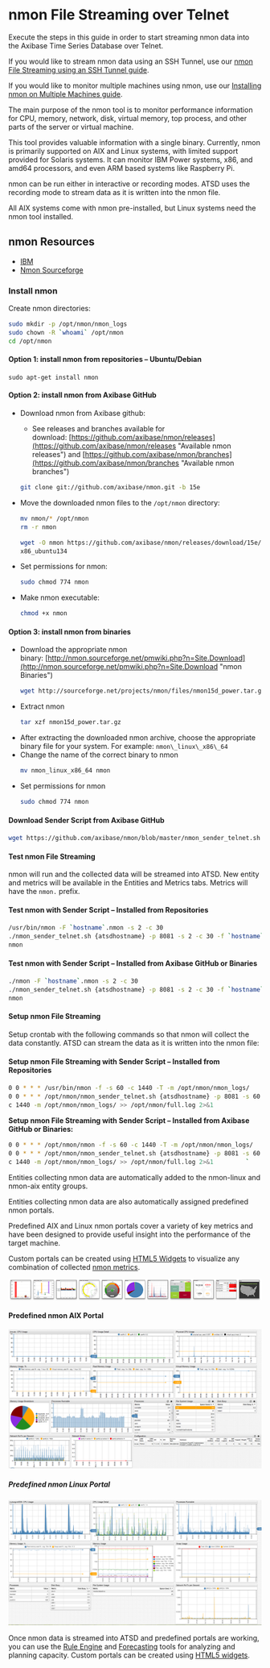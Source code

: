nmon File Streaming over Telnet
===============================

Execute the steps in this guide in order to start streaming nmon data into the Axibase Time Series Database over Telnet.

If you would like to stream nmon data using an SSH Tunnel, use our [nmon File Streaming using an SSH Tunnel guide](ssh-tunneling.md "nmon File Streaming using an SSH Tunnel").

If you would like to monitor multiple machines using nmon, use our [Installing nmon on Multiple Machines guide](deploy.md).

The main purpose of the nmon tool is to monitor performance information for CPU, memory, network, disk, virtual memory, top process, and other parts of the server or virtual machine.

This tool provides valuable information with a single binary. Currently, nmon is primarily supported on AIX and Linux systems, with limited support provided for Solaris systems. It can monitor IBM Power systems, x86, and amd64 processors, and even ARM based systems like Raspberry Pi.

nmon can be run either in interactive or recording modes. ATSD uses the recording mode to stream data as it is written into the nmon file.

All AIX systems come with nmon pre-installed, but Linux systems need the nmon tool installed.

## nmon Resources

- [IBM](https://www.ibm.com/developerworks/aix/library/au-analyze_aix/)
- [Nmon Sourceforge](http://nmon.sourceforge.net/pmwiki.php?n=Main.HomePage)

### Install nmon

Create nmon directories:

```sh
sudo mkdir -p /opt/nmon/nmon_logs                 
sudo chown -R `whoami` /opt/nmon                  
cd /opt/nmon                                      
```

#### Option 1: install nmon from repositories – Ubuntu/Debian

```
sudo apt-get install nmon                         
```

#### Option 2: install nmon from Axibase GitHub

 - Download nmon from Axibase github:
    - See releases and branches available for download: [https://github.com/axibase/nmon/releases](https://github.com/axibase/nmon/releases "Available nmon releases") and [https://github.com/axibase/nmon/branches](https://github.com/axibase/nmon/branches "Available nmon branches")
    ```sh
    git clone git://github.com/axibase/nmon.git -b 15e
    ```

- Move the downloaded nmon files to the `/opt/nmon` directory:
    ```sh
    mv nmon/* /opt/nmon                               
    rm -r nmon                                        
    ```
    ```sh
    wget -O nmon https://github.com/axibase/nmon/releases/download/15e/nmon_
    x86_ubuntu134                                     
    ```

- Set permissions for nmon:
    ```sh
    sudo chmod 774 nmon                               
    ```

- Make nmon executable:
    ```sh
    chmod +x nmon                                     
    ```

#### Option 3: install nmon from binaries

- Download the appropriate nmon binary: [http://nmon.sourceforge.net/pmwiki.php?n=Site.Download](http://nmon.sourceforge.net/pmwiki.php?n=Site.Download "nmon Binaries")
    ```sh
    wget http://sourceforge.net/projects/nmon/files/nmon15d_power.tar.gz     
    ```
- Extract nmon
    ```sh
    tar xzf nmon15d_power.tar.gz                      
    ```
- After extracting the downloaded nmon archive, choose the appropriate binary file for your system. For example: `nmon\_linux\_x86\_64`
- Change the name of the correct binary to nmon
    ```sh
    mv nmon_linux_x86_64 nmon                         
    ```
- Set permissions for nmon
    ```sh
    sudo chmod 774 nmon                               
    ```

#### Download Sender Script from Axibase GitHub

```sh
wget https://github.com/axibase/nmon/blob/master/nmon_sender_telnet.sh   
```

#### Test nmon File Streaming

nmon will run and the collected data will be streamed into ATSD. New entity and metrics will be available in the Entities and Metrics tabs. Metrics will have the `nmon.` prefix.

#### Test nmon with Sender Script – Installed from Repositories

```sh
/usr/bin/nmon -F `hostname`.nmon -s 2 -c 30       
./nmon_sender_telnet.sh {atsdhostname} -p 8081 -s 2 -c 30 -f `hostname`.
nmon                                              
```

#### Test nmon with Sender Script – Installed from Axibase GitHub or Binaries

```sh
./nmon -F `hostname`.nmon -s 2 -c 30              
./nmon_sender_telnet.sh {atsdhostname} -p 8081 -s 2 -c 30 -f `hostname`.
nmon
```                                              

#### Setup nmon File Streaming

Setup crontab with the following commands so that nmon will collect the data constantly. ATSD can stream the data as it is written into the nmon file:

#### Setup nmon File Streaming with Sender Script – Installed from Repositories

```sh
0 0 * * * /usr/bin/nmon -f -s 60 -c 1440 -T -m /opt/nmon/nmon_logs/      
0 0 * * * /opt/nmon/nmon_sender_telnet.sh {atsdhostname} -p 8081 -s 60 -
c 1440 -m /opt/nmon/nmon_logs/ >> /opt/nmon/full.log 2>&1                
```

**Setup nmon File Streaming with Sender Script – Installed from Axibase
GitHub or Binaries:**

```sh
0 0 * * * /opt/nmon/nmon -f -s 60 -c 1440 -T -m /opt/nmon/nmon_logs/     
0 0 * * * /opt/nmon/nmon_sender_telnet.sh {atsdhostname} -p 8081 -s 60 -
c 1440 -m /opt/nmon/nmon_logs/ >> /opt/nmon/full.log 2>&1         `
```


Entities collecting nmon data are automatically added to the nmon-linux and nmon-aix entity groups.

Entities collecting nmon data are also automatically assigned predefined nmon portals.

Predefined AIX and Linux nmon portals cover a variety of key metrics and have been designed to provide useful insight into the performance of the target machine.

Custom portals can be created using [HTML5 Widgets](http://axibase.com/products/axibase-time-series-database/visualization/ "Visualization") to visualize any combination of collected [nmon metrics](http://axibase.com/products/axibase-time-series-database/writing-data/nmon/format/ "Format").

[![](resources/widget-bar-2.png "widget bar 2")](http://axibase.com/products/axibase-time-series-database/visualization/widgets/)

#### Predefined nmon AIX Portal

![](resources/portal-4.png "portal 4")

##### Predefined nmon Linux Portal

![](resources/nmon-linux-portal.png "nmon linux portal")

Once nmon data is streamed into ATSD and predefined portals are working, you can use the [Rule Engine](/docs/rule-engine "Rule Engine") and
[Forecasting](http://axibase.com/products/axibase-time-series-database/forecasts/ "Forecasts") tools for analyzing and planning capacity. Custom portals can be created using [HTML5 widgets](http://axibase.com/products/axibase-time-series-database/visualization/ "Visualization").
